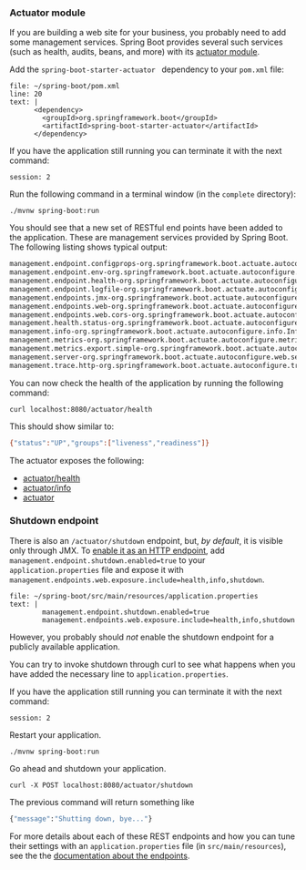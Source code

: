 
### Actuator module
If you are building a web site for your business, you probably need to add some management services. Spring Boot provides several such services (such as health, audits, beans, and more) with its [actuator module](https://docs.spring.io/spring-boot/docs/2.5.0/reference/htmlsingle/#production-ready).

Add the `spring-boot-starter-actuator ` dependency to your `pom.xml` file:
```editor:insert-lines-before-line
file: ~/spring-boot/pom.xml
line: 20
text: |
      <dependency>
        <groupId>org.springframework.boot</groupId>
        <artifactId>spring-boot-starter-actuator</artifactId>
      </dependency>
```

If you have the application still running you can terminate it with the next command:
```terminal:interrupt
session: 2
```
Run the following command in a terminal window (in the `complete` directory):

```execute-2
./mvnw spring-boot:run
```

You should see that a new set of RESTful end points have been added to the application. These are management services provided by Spring Boot. The following listing shows typical output:

```bash
management.endpoint.configprops-org.springframework.boot.actuate.autoconfigure.context.properties.ConfigurationPropertiesReportEndpointProperties
management.endpoint.env-org.springframework.boot.actuate.autoconfigure.env.EnvironmentEndpointProperties
management.endpoint.health-org.springframework.boot.actuate.autoconfigure.health.HealthEndpointProperties
management.endpoint.logfile-org.springframework.boot.actuate.autoconfigure.logging.LogFileWebEndpointProperties
management.endpoints.jmx-org.springframework.boot.actuate.autoconfigure.endpoint.jmx.JmxEndpointProperties
management.endpoints.web-org.springframework.boot.actuate.autoconfigure.endpoint.web.WebEndpointProperties
management.endpoints.web.cors-org.springframework.boot.actuate.autoconfigure.endpoint.web.CorsEndpointProperties
management.health.status-org.springframework.boot.actuate.autoconfigure.health.HealthIndicatorProperties
management.info-org.springframework.boot.actuate.autoconfigure.info.InfoContributorProperties
management.metrics-org.springframework.boot.actuate.autoconfigure.metrics.MetricsProperties
management.metrics.export.simple-org.springframework.boot.actuate.autoconfigure.metrics.export.simple.SimpleProperties
management.server-org.springframework.boot.actuate.autoconfigure.web.server.ManagementServerProperties
management.trace.http-org.springframework.boot.actuate.autoconfigure.trace.http.HttpTraceProperties
```
You can now check the health of the application by running the following command:
```execute-1
curl localhost:8080/actuator/health
```
This should show similar to:
```bash
{"status":"UP","groups":["liveness","readiness"]}
```

The actuator exposes the following:
*   [actuator/health](http://localhost:8080/actuator/health)
*   [actuator/info](http://localhost:8080/actuator/info)
*   [actuator](http://localhost:8080/actuator)

### Shutdown endpoint

There is also an `/actuator/shutdown` endpoint, but, *by default*, it is visible only through JMX. To [enable it as an HTTP endpoint](https://docs.spring.io/spring-boot/docs/2.5.0/reference/htmlsingle/#production-ready-endpoints-enabling-endpoints), add `management.endpoint.shutdown.enabled=true` to your `application.properties` file and expose it with `management.endpoints.web.exposure.include=health,info,shutdown`. 
```editor:append-lines-to-file
file: ~/spring-boot/src/main/resources/application.properties
text: |
        management.endpoint.shutdown.enabled=true
        management.endpoints.web.exposure.include=health,info,shutdown
```
However, you probably should *not* enable the shutdown endpoint for a publicly available application.

You can try to invoke shutdown through curl to see what happens when you have added the necessary line to `application.properties`.

If you have the application still running you can terminate it with the next command:
```terminal:interrupt
session: 2
```
Restart your application.
```execute-2
./mvnw spring-boot:run
```
Go ahead and shutdown your application.
```execute-1
curl -X POST localhost:8080/actuator/shutdown
```
The previous command will return something like
```bash
{"message":"Shutting down, bye..."}
```

For more details about each of these REST endpoints and how you can tune their settings with an `application.properties` file (in `src/main/resources`), see the the [documentation about the endpoints](https://docs.spring.io/spring-boot/docs/2.5.0/reference/htmlsingle/#production-ready-endpoints).

